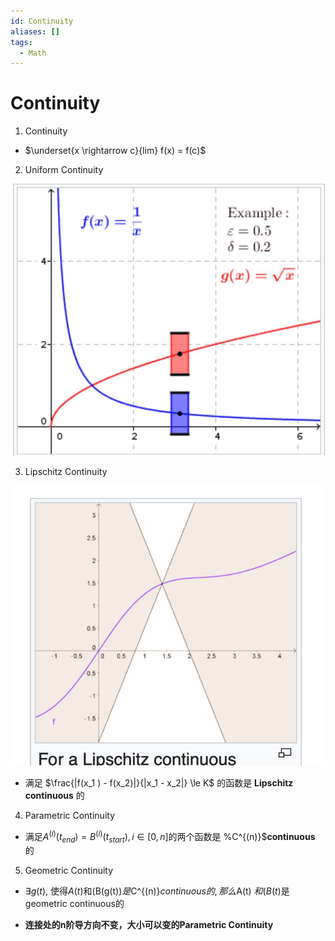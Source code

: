 ```yaml
---
id: Continuity
aliases: []
tags:
  - Math
---
```


# Continuity

1. Continuity  

- $\underset{x \rightarrow c}{lim} f(x) = f(c)$  
      
2.  Uniform Continuity  

![](./imgs/Uniform-Continuity.png)
      
3.  Lipschitz Continuity  

![](./imgs/Lipschitz-Continity.png)

- 满足 $\frac{|f(x_1 ) - f(x_2)|}{|x_1 - x_2|} \le K$ 的函数是 **Lipschitz continuous** 的
      
    
4.  Parametric Continuity  

- 满足$A^{(i)} (t_{end}) = B^{(i)}(t_{start}), i \in [0, n]$的两个函数是 %C^{(n)}$**continuous** 的  
      
5.  Geometric Continuity  
    
- $\exists g(t)$, 使得$A(t)$和(B(g(t))$是 $C^{(n)}$ continuous 的, 那么 $A(t) $和(B(t)$是geometric continuous的  

- **连接处的n阶导方向不变，大小可以变的Parametric Continuity**
